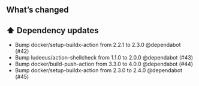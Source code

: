 ## What’s changed
## ⬆️ Dependency updates

- Bump docker/setup-buildx-action from 2.2.1 to 2.3.0 @dependabot (#42)
- Bump ludeeus/action-shellcheck from 1.1.0 to 2.0.0 @dependabot (#43)
- Bump docker/build-push-action from 3.3.0 to 4.0.0 @dependabot (#44)
- Bump docker/setup-buildx-action from 2.3.0 to 2.4.0 @dependabot (#45)
